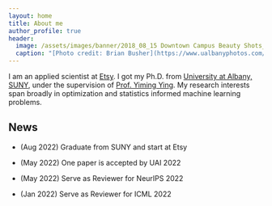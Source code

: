 ```yaml
---
layout: home
title: About me
author_profile: true
header:
  image: /assets/images/banner/2018_08_15 Downtown Campus Beauty Shots_MG_4819.jpg
  caption: "[Photo credit: Brian Busher](https://www.ualbanyphotos.com/)"
---
```


I am an applied scientist at [Etsy](https://www.dsml.etsy.com/). I got my Ph.D. from [University at Albany, SUNY](https://www.albany.edu/), under the supervision of [Prof. Yiming Ying](https://www.albany.edu/~yy298919/). My research interests span broadly in optimization and statistics informed machine learning problems.

## News

* (Aug 2022) Graduate from SUNY and start at Etsy

* (May 2022) One paper is accepted by UAI 2022

* (May 2022) Serve as Reviewer for NeurIPS 2022

* (Jan 2022) Serve as Reviewer for ICML 2022

